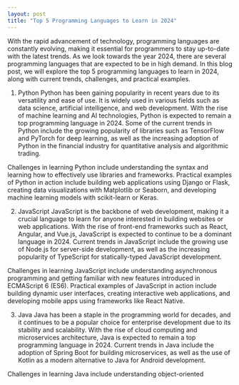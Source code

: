 ```yaml
---
layout: post
title: "Top 5 Programming Languages to Learn in 2024"
---
```


With the rapid advancement of technology, programming languages are constantly evolving, making it essential for programmers to stay up-to-date with the latest trends. As we look towards the year 2024, there are several programming languages that are expected to be in high demand. In this blog post, we will explore the top 5 programming languages to learn in 2024, along with current trends, challenges, and practical examples.

1. Python
Python has been gaining popularity in recent years due to its versatility and ease of use. It is widely used in various fields such as data science, artificial intelligence, and web development. With the rise of machine learning and AI technologies, Python is expected to remain a top programming language in 2024. Some of the current trends in Python include the growing popularity of libraries such as TensorFlow and PyTorch for deep learning, as well as the increasing adoption of Python in the financial industry for quantitative analysis and algorithmic trading. 

Challenges in learning Python include understanding the syntax and learning how to effectively use libraries and frameworks. Practical examples of Python in action include building web applications using Django or Flask, creating data visualizations with Matplotlib or Seaborn, and developing machine learning models with scikit-learn or Keras.

2. JavaScript
JavaScript is the backbone of web development, making it a crucial language to learn for anyone interested in building websites or web applications. With the rise of front-end frameworks such as React, Angular, and Vue.js, JavaScript is expected to continue to be a dominant language in 2024. Current trends in JavaScript include the growing use of Node.js for server-side development, as well as the increasing popularity of TypeScript for statically-typed JavaScript development. 

Challenges in learning JavaScript include understanding asynchronous programming and getting familiar with new features introduced in ECMAScript 6 (ES6). Practical examples of JavaScript in action include building dynamic user interfaces, creating interactive web applications, and developing mobile apps using frameworks like React Native.

3. Java
Java has been a staple in the programming world for decades, and it continues to be a popular choice for enterprise development due to its stability and scalability. With the rise of cloud computing and microservices architecture, Java is expected to remain a top programming language in 2024. Current trends in Java include the adoption of Spring Boot for building microservices, as well as the use of Kotlin as a modern alternative to Java for Android development. 

Challenges in learning Java include understanding object-oriented